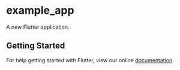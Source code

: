 # example_app

A new Flutter application.

## Getting Started

For help getting started with Flutter, view our online
[documentation](https://flutter.io/).
